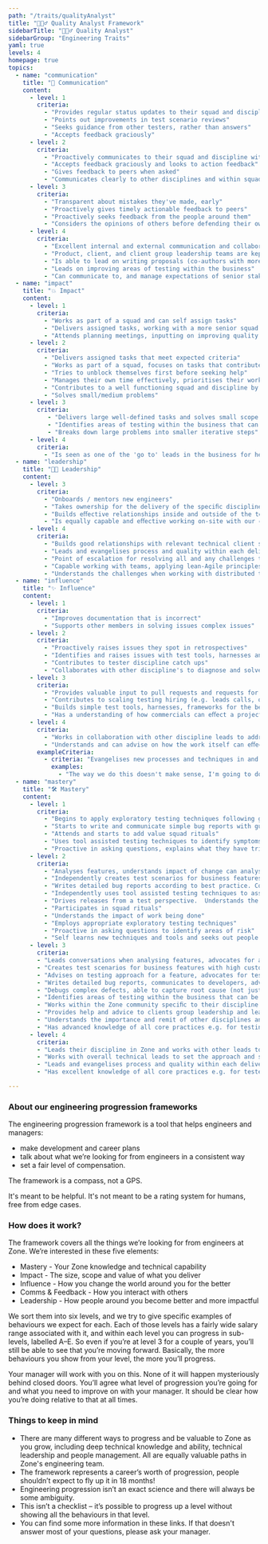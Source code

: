 ```yaml
---
path: "/traits/qualityAnalyst"
title: "🕵🏽‍♂️ Quality Analyst Framework"
sidebarTitle: "🕵🏽‍♂️ Quality Analyst"
sidebarGroup: "Engineering Traits"
yaml: true
levels: 4
homepage: true
topics:
  - name: "communication"
    title: "💬 Communication"
    content:
      - level: 1
        criteria:
          - "Provides regular status updates to their squad and discipline"
          - "Points out improvements in test scenario reviews"
          - "Seeks guidance from other testers, rather than answers"
          - "Accepts feedback graciously"
      - level: 2
        criteria:
          - "Proactively communicates to their squad and discipline with what they are working on, why, how it's going and when they need help"
          - "Accepts feedback graciously and looks to action feedback"
          - "Gives feedback to peers when asked"
          - "Communicates clearly to other disciplines and within squad with little need for clarification"
      - level: 3
        criteria:
          - "Transparent about mistakes they've made, early"
          - "Proactively gives timely actionable feedback to peers"
          - "Proactively seeks feedback from the people around them"
          - "Considers the opinions of others before defending their own"
      - level: 4
        criteria:
          - "Excellent internal and external communication and collaboration"
          - "Product, client, and client group leadership teams are kept up-to-date with relevant information as required"
          - "Is able to lead on writing proposals (co-authors with more other disciplines)"
          - "Leads on improving areas of testing within the business"
          - "Can communicate to, and manage expectations of senior stakeholders"
  - name: "impact"
    title: "💥 Impact"
    content:
      - level: 1
        criteria:
          - "Works as part of a squad and can self assign tasks"
          - "Delivers assigned tasks, working with a more senior squad or discipline member, and able to take feedback to improve their work"
          - "Attends planning meetings, inputting on improving quality early and can identify simple risks"
      - level: 2
        criteria:
          - "Delivers assigned tasks that meet expected criteria"
          - "Works as part of a squad, focuses on tasks that contribute to squad goals"
          - "Tries to unblock themselves first before seeking help"
          - "Manages their own time effectively, prioritises their workload well, on time for meetings, aware when blocking others and unblocks"
          - "Contributes to a well functioning squad and discipline by picking ups tasks that need to be done to unblock.  Pairs with others if unable to complete task alone"
          - "Solves small/medium problems"
      - level: 3
        criteria:
           - "Delivers large well-defined tasks and solves small scope not-well-defined problems"
           - "Identifies areas of testing within the business that can be improved and suggests improvements"
           - "Breaks down large problems into smaller iterative steps"
      - level: 4
        criteria:
          - "Is seen as one of the 'go to' leads in the business for help and advice"
  - name: "leadership"
    title: "👩‍💼 Leadership"
    content:
      - level: 3
        criteria:
          - "Onboards / mentors new engineers"
          - "Takes ownership for the delivery of the speciﬁc discipline for one of Zones engagements"
          - "Builds eﬀective relationships inside and outside of the team to promote trust and good working relationships"
          - "Is equally capable and eﬀective working on-site with our clients or remotely"
      - level: 4
        criteria:
          - "Builds good relationships with relevant technical client stakeholders to ensure trust and eﬀective communication / collaboration with the client."
          - "Leads and evangelises process and quality within each delivery. Supports other disciplines drive their own quality and process"
          - "Point of escalation for resolving all and any challenges that are faced within their discipline"
          - "Capable working with teams, applying lean-Agile principles and methods when either collocated or working with distributed teams (also including on-shore/oﬀ-shore)."
          - "Understands the challenges when working with distributed teams and can help mitigate before they occur"
  - name: "influence"
    title: "✨ Influence"
    content:
      - level: 1
        criteria:
          - "Improves documentation that is incorrect"
          - "Supports other members in solving issues complex issues"
      - level: 2
        criteria:
          - "Proactively raises issues they spot in retrospectives"
          - "Identifies and raises issues with test tools, harnesses and frameworks used"
          - "Contributes to tester discipline catch ups"
          - "Collaborates with other discipline's to diagnose and solve problems"
      - level: 3
        criteria:
          - "Provides valuable input to pull requests and requests for comments (RFCs) from other testers"
          - "Contributes to scaling testing hiring (e.g. leads calls, onsite interviews)"
          - "Builds simple test tools, harnesses, frameworks for the benefit of all testers"
          - "Has a understanding of how commercials can eﬀect a project and can work within those constraints"
      - level: 4
        criteria:
          - "Works in collaboration with other discipline leads to address any challenge by understanding root cause and generate solutions"
          - "Understands and can advise on how the work itself can eﬀect, or be eﬀected commercially"
        exampleCriteria:
          - criteria: "Evangelises new processes and techniques in and outside of the client group"
            examples:
              - "The way we do this doesn't make sense, I'm going to do something about it and explain it to the wider team in a blog post / brown bag lunch session"
  - name: "mastery"
    title: "🛠️ Mastery"
    content:
      - level: 1
        criteria:
          - "Begins to apply exploratory testing techniques following guidance and training materials"
          - "Starts to write and communicate simple bug reports with guidance"
          - "Attends and starts to add value squad rituals"
          - "Uses tool assisted testing techniques to identify symptoms of bugs"
          - "Proactive in asking questions, explains what they have tried so far and why that hasn’t worked"
      - level: 2
        criteria:
          - "Analyses features, understands impact of change can analyse what areas will be affected by a change"
          - "Independently creates test scenarios for business features with high customer visibility and medium business risk"
          - "Writes detailed bug reports according to best practice. Communicates clearly to the engineers with little need for clarification"
          - "Independently uses tool assisted testing techniques to assist in determining a bug’s root cause"
          - "Drives releases from a test perspective.  Understands the need for quality and weighs up bug impact vs feature impact to assist release decisions"
          - "Participates in squad rituals"
          - "Understands the impact of work being done"
          - "Employs appropriate exploratory testing techniques"
          - "Proactive in asking questions to identify areas of risk"
          - "Self learns new techniques and tools and seeks out people who can assist them"
      - level: 3
        criteria:
        - "Leads conversations when analysing features, advocates for acceptance criteria to be included (Example: advocates for accessibility acceptance criteria to be included in a front-end story)"
        - "Creates test scenarios for business features with high customer visibility and high business risk. Advises others on how to create test scenarios"
        - "Advises on testing approach for a feature, advocates for testing lower down the test pyramid (Example: pushes testing of some acceptance criteria down into the unit tests, works with developers to help that happen)"
        - "Writes detailed bug reports, communicates to developers, advocates for fixes, contributes to defining best practice"
        - "Debugs complex defects, able to capture root cause (not just symptoms)"
        - "Identifies areas of testing within the business that can be improved and suggests improvements"
        - "Works within the Zone community speciﬁc to their discipline to advance new processes and techniques in and outside the client group"
        - "Provides help and advice to clients group leadership and lead developers"
        - "Understands the importance and remit of other disciplines and supports them to ensure quality throughout the feature lifecycle"
        - "Has advanced knowledge of all core practices e.g. for testing automation + manual + accessibility, also holds a basic understanding of noncore Zone testing practices e.g. security / Vulnerability, performance testing"
      - level: 4
        criteria:
        - "Leads their discipline in Zone and works with other leads to provide direction and advancement"
        - "Works with overall technical leads to set the approach and strategy for projects within the client group"
        - "Leads and evangelises process and quality within each delivery. Supports other disciplines drive their own quality and process"
        - "Has excellent knowledge of all core practices e.g. for testers automation + manual + accessibility. Also holds a rudimentary working knowledge of non-core Zone discipline practices e.g. for testers security / Vulnerability, performance testing"

---
```

### About our engineering progression frameworks
The engineering progression framework is a tool that helps engineers and managers:
- make development and career plans
- talk about what we’re looking for from engineers in a consistent way
- set a fair level of compensation.

The framework is a compass, not a GPS.

It's meant to be helpful. It's not meant to be a rating system for humans, free from edge cases.

### How does it work?
The framework covers all the things we’re looking for from engineers at Zone. We’re interested in these five elements:
- Mastery - Your Zone knowledge and technical capability
- Impact - The size, scope and value of what you deliver
- Influence - How you change the world around you for the better
- Comms & Feedback - How you interact with others
- Leadership - How people around you become better and more impactful

We sort them into six levels, and we try to give specific examples of behaviours we expect for each. Each of those levels has a fairly wide salary range associated with it, and within each level you can progress in sub-levels, labelled A–E. So even if you’re at level 3 for a couple of years, you’ll still be able to see that you’re moving forward. Basically, the more behaviours you show from your level, the more you’ll progress.

Your manager will work with you on this. None of it will happen mysteriously behind closed doors. You’ll agree what level of progression you’re going for and what you need to improve on with your manager. It should be clear how you’re doing relative to that at all times.

### Things to keep in mind
- There are many different ways to progress and be valuable to Zone as you grow, including deep technical knowledge and ability, technical leadership and people management. All are equally valuable paths in Zone's engineering team.
- The framework represents a career’s worth of progression, people shouldn’t expect to fly up it in 18 months!
- Engineering progression isn’t an exact science and there will always be some ambiguity.
- This isn’t a checklist – it’s possible to progress up a level without showing all the behaviours in that level.
- You can find some more information in these links. If that doesn't answer most of your questions, please ask your manager.

